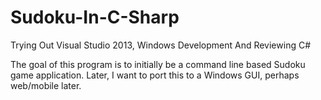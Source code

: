 Sudoku-In-C-Sharp
=================

Trying Out Visual Studio 2013, Windows Development And Reviewing C#

The goal of this program is to initially be a command line based Sudoku game application.
Later, I want to port this to a Windows GUI, perhaps web/mobile later.
